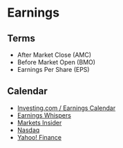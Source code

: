 # Earnings

## Terms

- After Market Close (AMC)
- Before Market Open (BMO)
- Earnings Per Share (EPS)

## Calendar

- [Investing.com / Earnings Calendar](https://investing.com/earnings-calendar/)
- [Earnings Whispers](https://earningswhispers.com/calendar)
- [Markets Insider](https://markets.businessinsider.com/earnings-calendar)
- [Nasdaq](https://nasdaq.com/market-activity/earnings)
- [Yahoo! Finance](https://finance.yahoo.com/calendar/earnings/)
